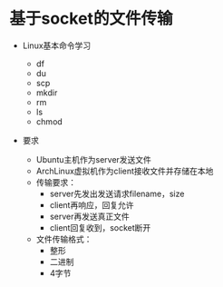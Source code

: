 # 基于socket的文件传输

- Linux基本命令学习
    - df
    - du
    - scp
    - mkdir
    - rm
    - ls
    - chmod

- 要求
  - Ubuntu主机作为server发送文件
  - ArchLinux虚拟机作为client接收文件并存储在本地
  - 传输要求：
    - server先发出发送请求filename，size
    - client再响应，回复允许
    - server再发送真正文件
    - client回复收到，socket断开
  - 文件传输格式：
    - 整形
    - 二进制
    - 4字节

